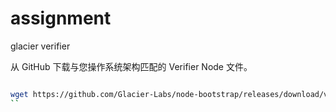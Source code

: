 # assignment

glacier verifier

从 GitHub 下载与您操作系统架构匹配的 Verifier Node 文件。

```bash

wget https://github.com/Glacier-Labs/node-bootstrap/releases/download/v0.0.2-beta/verifier_linux_amd64
``

